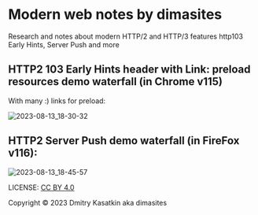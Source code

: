 # Modern web notes by dimasites
Research and notes about modern HTTP/2 and HTTP/3 features http103 Early Hints, Server Push and more

## HTTP2 103 Early Hints header with Link: preload resources demo waterfall (in Chrome v115)
With many :) links for preload:

![2023-08-13_18-30-32](https://github.com/dimasites/modern-web-notes/assets/5102558/3763f54b-5181-491b-b94d-e05c901a3894)

## HTTP2 Server Push demo waterfall (in FireFox v116):
![2023-08-13_18-45-57](https://github.com/dimasites/modern-web-notes/assets/5102558/981a6955-c5e6-4ae0-a3be-8d2ac11533d0)







LICENSE: [CC BY 4.0](https://creativecommons.org/licenses/by/4.0/)

Copyright © 2023 Dmitry Kasatkin aka dimasites
